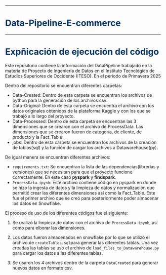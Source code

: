 ___
# <font color= #003366> **Data-Pipeline-E-commerce** </font>
___

# <font color= #003366> **Expñicación de ejecución del código** </font>

Este repositorio contiene la información del DataPipeline trabajado en la materia de Proyecto de Ingeniería de Datos en el Instituto Tecnológico de Estudios Superiores de Occidente (ITESO). En el periodo de Primavera 2025

Dentro del repositorio se encuentran diferentes carpetas: 
- Data-Created: Dentro de esta carpeta se encuentran los archivos de python para la generación de los archivos csv.
- Data-Original: Dentro de esta carpeta se encuentra el archivo con los datos originales obtenidos de la plataforma Kaggle y con los que se trabajó a lo largo del proyecto. 
- Data-Processed: Dentro de esta carpeta se encuentran las 3 dimensiones que se crearon con el archivo de ProcessData. Las dimensiones que se crearon fueron de categoría, de cliente, de producto y la Fact_Table
- jobs: Dentro de esta carpeta se encuentran los archivos de la creación de tablas(sql) y la función de cargar los archivos a Datawarehouse(py).

De igual manera se encuentran diferentes archivos:
- `requirements.txt`: Se encuentran la lista de las dependencias(librerías y versiones) que se necesitan para que el proyecto funcione correctamente. En este caso **pyspark** y **findspark**.
- `ProcessData.ipynb`: Este archivo contiene código en pyspark en donde se hizo la ingesta de datos y la limpieza de datos y normalización que permitió crear las diferentes dimensiones así como la Fact_Table. Este fue el primer archivo que se creó para posteriormente poder almacenar los datos en Snowflake.

El proceso de uso de los diferentes códigos fue el siguiente:

1. Se realizó la limpieza de datos con el archivo de `ProcessData.ipynb`, así como para elborar las dimensiones.

2. Los datos fueron almacenados en snowflake por lo que se utilizó el archivo de `createTables.sql`para generar las diferentes tablas. Una vez creadas las tablas se usó el archivo de `load_files_to_Datawarehouse.py` para cargar los datos a las diferentes tablas.

3. Se usaron los 4 archivos dentro de la carpeta `DataCreated` para generar nuevos datos en formato csv.
